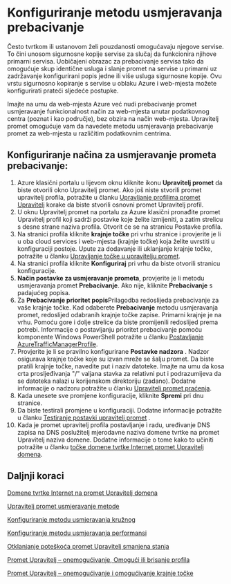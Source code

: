 <properties
   pageTitle="Konfiguriranje metodu usmjeravanja za prebacivanje promet Upravitelj promet | Microsoft Azure"
   description="U ovom se članku pronaći ćete konfigurirati način za usmjeravanje prometa prebacivanje u upravitelju promet"
   services="traffic-manager"
   documentationCenter=""
   authors="sdwheeler"
   manager="carmonm"
   editor="tysonn" />
<tags
   ms.service="traffic-manager"
   ms.devlang="na"
   ms.topic="article"
   ms.tgt_pltfrm="na"
   ms.workload="infrastructure-services"
   ms.date="10/18/2016"
   ms.author="sewhee" />
<!-- repub for nofollow -->

# <a name="configure-failover-routing-method"></a>Konfiguriranje metodu usmjeravanja prebacivanje

Često tvrtkom ili ustanovom želi pouzdanosti omogućavaju njegove servise. To čini unosom sigurnosne kopije servise za slučaj da funkcionira njihove primarni servisa. Uobičajeni obrazac za prebacivanje servisa tako da omogućuje skup identične usluga i slanje promet na servise u primarni uz zadržavanje konfigurirani popis jedne ili više usluga sigurnosne kopije. Ovu vrstu sigurnosno kopiranje s servise u oblaku Azure i web-mjesta možete konfigurirati prateći sljedeće postupke.

Imajte na umu da web-mjesta Azure već nudi prebacivanje promet usmjeravanje funkcionalnost način za web-mjesta unutar podatkovnog centra (poznat i kao područje), bez obzira na način web-mjesta. Upravitelj promet omogućuje vam da navedete metodu usmjeravanja prebacivanje promet za web-mjesta u različitim podatkovnim centrima.

## <a name="to-configure-failover-traffic-routing-method"></a>Konfiguriranje načina za usmjeravanje prometa prebacivanje:

1. Azure klasični portalu u lijevom oknu kliknite ikonu **Upravitelj promet** da biste otvorili okno Upravitelj promet. Ako još niste stvorili promet upravitelj profila, potražite u članku [Upravljanje profilima promet Upravitelj](traffic-manager-manage-profiles.md) korake da biste stvorili osnovni promet Upravitelj profil.
2. U oknu Upravitelj promet na portalu za Azure klasični pronađite promet Upravitelj profil koji sadrži postavke koje želite izmijeniti, a zatim strelicu s desne strane naziva profila. Otvorit će se na stranicu Postavke profila.
3. Na stranici profila kliknite **krajnje točke** pri vrhu stranice i provjerite je li u oba cloud services i web-mjesta (krajnje točke) koja želite uvrstiti u konfiguraciji postoje. Upute za dodavanje ili uklanjanje krajnje točke, potražite u članku [Upravljanje točke u upravitelju promet](traffic-manager-endpoints.md).
4. Na stranici profila kliknite **Konfiguriraj** pri vrhu da biste otvorili stranicu konfiguracije.
5. **Način postavke za usmjeravanje prometa**, provjerite je li metodu usmjeravanja promet **Prebacivanje**. Ako nije, kliknite **Prebacivanje** s padajućeg popisa.
6. Za **Prebacivanje prioritet popis**Prilagodba redoslijeda prebacivanje za vaše krajnje točke. Kad odaberete **Prebacivanje** metodu usmjeravanja promet, redoslijed odabranih krajnje točke zapise. Primarni krajnje je na vrhu. Pomoću gore i dolje strelice da biste promijenili redoslijed prema potrebi. Informacije o postavljanju prioritet prebacivanje pomoću komponente Windows PowerShell potražite u članku [Postavljanje AzureTrafficManagerProfile](http://go.microsoft.com/fwlink/p/?LinkId=400880).
7. Provjerite je li se pravilno konfigurirane **Postavke nadzora** . Nadzor osigurava krajnje točke koje su izvan mreže se šalju promet. Da biste pratili krajnje točke, navedite put i naziv datoteke. Imajte na umu da kosa crta prosljeđivanja "/" valjana stavka za relativni put i podrazumijeva da se datoteka nalazi u korijenskom direktoriju (zadano). Dodatne informacije o nadzoru potražite u članku [Upravitelj promet praćenja](traffic-manager-monitoring.md).
8. Kada unesete sve promjene konfiguracije, kliknite **Spremi** pri dnu stranice.
9. Da biste testirali promjene u konfiguraciji. Dodatne informacije potražite u članku [Testiranje postavki upravitelj promet](traffic-manager-testing-settings.md) .
10. Kada je promet upravitelj profila postavljanje i radu, uređivanje DNS zapisa na DNS poslužitelj mjerodavne naziva domene tvrtke na promet Upravitelj naziva domene. Dodatne informacije o tome kako to učiniti potražite u članku [točke domene tvrtke Internet promet Upravitelj domena](traffic-manager-point-internet-domain.md).

## <a name="next-steps"></a>Daljnji koraci

[Domene tvrtke Internet na promet Upravitelj domena](traffic-manager-point-internet-domain.md)

[Upravitelj promet usmjeravanje metode](traffic-manager-routing-methods.md)

[Konfiguriranje metodu usmjeravanja kružnog](traffic-manager-configure-round-robin-routing-method.md)

[Konfiguriranje metodu usmjeravanja performansi](traffic-manager-configure-performance-routing-method.md)

[Otklanjanje poteškoća promet Upravitelj smanjena stanja](traffic-manager-troubleshooting-degraded.md)

[Promet Upravitelj – onemogućivanje, Omogući ili brisanje profila](disable-enable-or-delete-a-profile.md)

[Promet Upravitelj – onemogućivanje i omogućivanje krajnje točke](disable-or-enable-an-endpoint.md)

